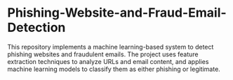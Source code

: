 # Phishing-Website-and-Fraud-Email-Detection
This repository implements a machine learning-based system to detect phishing websites and fraudulent emails. The project uses feature extraction techniques to analyze URLs and email content, and applies machine learning models to classify them as either phishing or legitimate.
